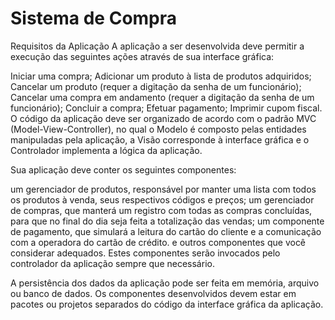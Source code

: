 # Sistema de Compra

Requisitos da Aplicação
A aplicação a ser desenvolvida deve permitir a execução das seguintes ações através de sua interface gráfica:

Iniciar uma compra;
Adicionar um produto à lista de produtos adquiridos;
Cancelar um produto (requer a digitação da senha de um funcionário);
Cancelar uma compra em andamento (requer a digitação da senha de um funcionário);
Concluir a compra;
Efetuar pagamento;
Imprimir cupom fiscal. 
O código da aplicação deve ser organizado de acordo com o padrão MVC (Model-View-Controller), no qual o Modelo é composto pelas entidades manipuladas pela aplicação, a Visão corresponde à interface gráfica e o Controlador implementa a lógica da aplicação.

Sua aplicação deve conter os seguintes componentes:

um gerenciador de produtos, responsável por manter uma lista com todos os produtos à venda, seus respectivos códigos e preços;
um gerenciador de compras, que manterá um registro com todas as compras concluídas, para que no final do dia seja feita a totalização das vendas;
um componente de pagamento, que simulará a leitura do cartão do cliente e a comunicação com a operadora do cartão de crédito. 
e outros componentes que você considerar adequados. Estes componentes serão invocados pelo controlador da aplicação sempre que necessário.

A persistência dos dados da aplicação pode ser feita em memória, arquivo ou banco de dados. Os componentes desenvolvidos devem estar em pacotes ou projetos separados do código da interface gráfica da aplicação.
